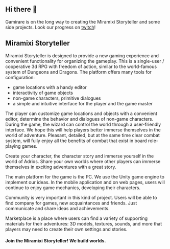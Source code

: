 ## Hi there 👋

Gamirare is on the long way to creating the Miramixi Storyteller and some side projects. Look our progress on [twitch](https://www.twitch.tv/olfamelles)!

## Miramixi Storyteller

Miramixi Storyteller is designed to provide a new gaming experience and convenient functionality for organizing the gameplay. This is a single-user / cooperative 3d RPG with freedom of action, similar to the world-famous system of Dungeons and Dragons. The platform offers many tools for configuration:

 - game locations with a handy editor
 - interactivity of game objects
 - non-game characters, primitive dialogues
 - a simple and intuitive interface for the player and the game master

The player can customize game locations and objects with a convenient editor, determine the behavior and dialogues of non-game characters. During the game, the wizard can control the world through a user-friendly interface. We hope this will help players better immerse themselves in the world of adventure. Pleasant, detailed, but at the same time clear combat system, will fully enjoy all the benefits of combat that exist in board role-playing games.

Create your character, the character story and immerse yourself in the world of Adrios. Share your own worlds where other players can immerse themselves in exciting adventures with a great story.

The main platform for the game is the PC. We use the Unity game engine to implement our ideas. In the mobile application and on web pages, users will continue to enjoy game mechanics, developing their characters.

Community is very important in this kind of project. Users will be able to find company for games, new acquaintances and friends. Just communicate and share ideas and achievements.

Marketplace is a place where users can find a variety of supporting materials for their adventures: 3D models, textures, sounds, and more that players may need to create their own settings and stories.

#### Join the Miramixi Storyteller! We build worlds.
